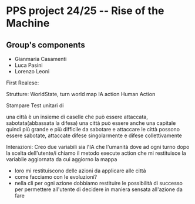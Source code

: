 # PPS project 24/25 -- Rise of the Machine

## Group's components
- Gianmaria Casamenti
- Luca Pasini
- Lorenzo Leoni


First Realese:

Strutture: 
    WorldState,
        turn
        world map
        IA action
        Human Action


Stampare 
Test unitari di 

una città è un insieme di caselle che può essere attaccata, sabotata(abbassata la difesa)
una città può essere anche una capitale quindi più grande e più difficile da sabotare e attaccare
le città possono essere sabotate, attaccate difese singolarmente e difese collettivamente



Interazioni:
    Creo due variabili sia l'IA che l'umanità dove ad ogni turno dopo la scelta dell'utente/i 
    chiamo il metodo execute action che mi restituisce la variabile aggiornata da cui aggiorno la mappa


- loro mi restituiscono delle azioni da applicare alle città
- come facciamo con le evoluzioni?
- nella cli per ogni azione dobbiamo restituire le possibilità di successo per permettere 
  all'utente di decidere in maniera sensata all'azione da fare